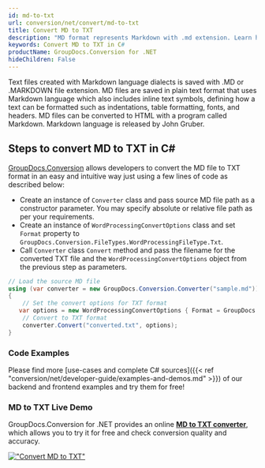 ```yaml
---
id: md-to-txt
url: conversion/net/convert/md-to-txt
title: Convert MD to TXT
description: "MD format represents Markdown with .md extension. Learn how to convert MD to TXT file programmatically in C# language using GroupDocs.Conversion for .NET library."
keywords: Convert MD to TXT in C#
productName: GroupDocs.Conversion for .NET
hideChildren: False
---
```


Text files created with Markdown language dialects is saved with .MD or .MARKDOWN file extension. MD files are saved in plain text format that uses Markdown language which also includes inline text symbols, defining how a text can be formatted such as indentations, table formatting, fonts, and headers.  MD files can be converted to HTML with a program called Markdown. Markdown language is released by John Gruber.

## Steps to convert MD to TXT in C#

[GroupDocs.Conversion](https://products.groupdocs.com/conversion/net) allows developers to convert the MD file to TXT format in an easy and intuitive way just using a few lines of code as described below:

* Create an instance of `Converter` class and pass source MD file path as a constructor parameter. You may specify absolute or relative file path as per your requirements. 
* Create an instance of `WordProcessingConvertOptions` class and set `Format` property to `GroupDocs.Conversion.FileTypes.WordProcessingFileType.Txt`.
* Call `Converter` class `Convert` method and pass the filename for the converted TXT file and the `WordProcessingConvertOptions` object from the previous step as parameters.

```csharp
// Load the source MD file
using (var converter = new GroupDocs.Conversion.Converter("sample.md"))
{
    // Set the convert options for TXT format
   var options = new WordProcessingConvertOptions { Format = GroupDocs.Conversion.FileTypes.WordProcessingFileType.Txt };
    // Convert to TXT format
    converter.Convert("converted.txt", options);
}
```

### Code Examples

Please find more [use-cases and complete C# sources]({{< ref "conversion/net/developer-guide/examples-and-demos.md" >}}) of our backend and frontend examples and try them for free!

### MD to TXT Live Demo

GroupDocs.Conversion for .NET provides an online [**MD to TXT converter**](https://products.groupdocs.app/conversion/md-to-txt), which allows you to try it for free and check conversion quality and accuracy.

[!["Convert MD to TXT"](conversion/net/images/convert-to-txt/convert-md-to-txt.png)](https://products.groupdocs.app/conversion/md-to-txt)
